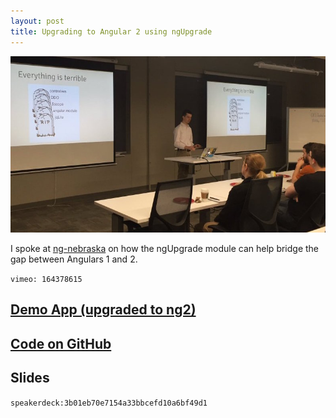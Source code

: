 ```yaml
---
layout: post
title: Upgrading to Angular 2 using ngUpgrade
---
```


![Me, Presenting](../images/ng-upgrade.jpg)

I spoke at [ng-nebraska](https://web.archive.org/web/20160501021547/http://www.ng-nebraska.com:80/) on how the ngUpgrade module can help bridge the gap between Angulars 1 and 2.

`vimeo: 164378615`

## [Demo App (upgraded to ng2)](http://projects.steele.blue/projects/superbowl-squares/)

## [Code on GitHub](https://github.com/mattdsteele/football-squares)

## Slides

`speakerdeck:3b01eb70e7154a33bbcefd10a6bf49d1`
